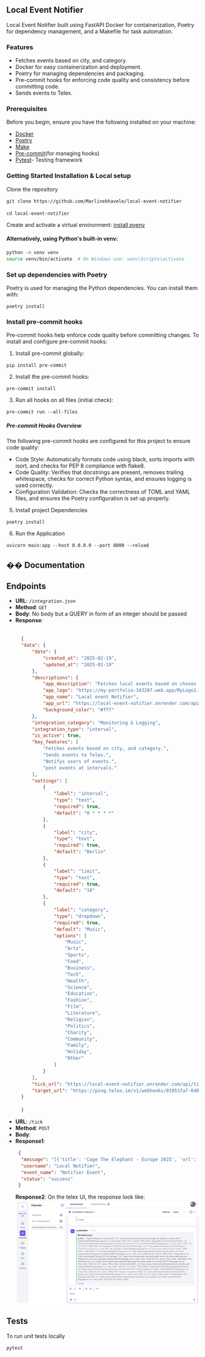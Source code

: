 ## Local  Event Notifier
Local  Event Notifier built using FastAPI  Docker for containerization, Poetry for dependency management, and a Makefile for task automation.

### Features
- Fetches events based on city, and category.
- Docker for easy containerization and deployment.
- Poetry for managing dependencies and packaging.
- Pre-commit hooks for enforcing code quality and consistency before committing code.
- Sends events to Telex.

### Prerequisites
Before you begin, ensure you have the following installed on your machine:

- [Docker](https://www.docker.com/)
- [Poetry ](https://python-poetry.org/)
- [Make](https://makefiletutorial.com/)
- [Pre-commit](https://pre-commit.com/)(for managing hooks)
- [Pytest](https://docs.pytest.org/en/stable/)- Testing framework


### Getting Started Installation & Local setup
Clone the repository
 ```shell
 git clone https://github.com/Marlinekhavele/local-event-notifier

 cd local-event-notifier
 ```
Create and activate a virtual environment: [install pyenv](https://github.com/pyenv/pyenv#installation)

#### Alternatively, using Python's built-in venv:
```bash
python -m venv venv
source venv/bin/activate  # On Windows use: venv\Scripts\activate
```

### Set up dependencies with Poetry
Poetry is used for managing the Python dependencies. You can install them with:
 ```shell
 poetry install
 ```

### Install pre-commit hooks
Pre-commit hooks help enforce code quality before committing changes.
To install and configure pre-commit hooks:
1. Install pre-commit globally:
 ```shell
pip install pre-commit
 ```
2. Install the pre-commit hooks:
 ```shell
 pre-commit install
 ```
3. Run all hooks on all files (initial check):
 ```shell
 pre-commit run --all-files
 ```
#####  Pre-commit Hooks Overview
The following pre-commit hooks are configured for this project to ensure code quality:
- Code Style: Automatically formats code using black, sorts imports with isort, and checks for PEP 8 compliance with flake8.
- Code Quality: Verifies that docstrings are present, removes trailing whitespace, checks for correct Python syntax, and ensures logging is used correctly.
- Configuration Validation: Checks the correctness of TOML and YAML files, and ensures the Poetry configuration is set up properly.
5. Install project  Dependencies
```shell
poetry install
 ```
6. Run the Application
```shell
uvicorn main:app --host 0.0.0.0 --port 8000 --reload
```
## �� Documentation

## Endpoints

- **URL**: `/integration.json`
- **Method**: `GET`
- **Body**: No body but a QUERY in form of an integer should be passed
- **Response**:
  ```json
    
    {
    "data": {
        "date": {
            "created_at": "2025-02-19",
            "updated_at": "2025-02-19"
        },
        "descriptions": {
            "app_description": "Fetches local events based on chosen city or location and posts updates on the Telex channel",
            "app_logo": "https://my-portfolio-343207.web.app/MyLogo2.png",
            "app_name": "Local event Notifier",
            "app_url": "https://local-event-notifier.onrender.com/api/integration.json",
            "background_color": "#fff"
        },
        "integration_category": "Monitoring & Logging",
        "integration_type": "interval",
        "is_active": true,
        "key_features": [
            "Fetches events based on city, and category.",
            "Sends events to Telex.",
            "Notifys users of events.",
            "post events at intervals."
        ],
        "settings": [
            {
                "label": "interval",
                "type": "text",
                "required": true,
                "default": "0 * * * *"
            },
            {
                "label": "city",
                "type": "text",
                "required": true,
                "default": "Berlin"
            },
            {
                "label": "limit",
                "type": "text",
                "required": true,
                "default": "10"
            },
            {
                "label": "category",
                "type": "dropdown",
                "required": true,
                "default": "Music",
                "options": [
                    "Music",
                    "Arts",
                    "Sports",
                    "Food",
                    "Business",
                    "Tech",
                    "Health",
                    "Science",
                    "Education",
                    "Fashion",
                    "Film",
                    "Literature",
                    "Religion",
                    "Politics",
                    "Charity",
                    "Community",
                    "Family",
                    "Holiday",
                    "Other"
                ]
            }
        ],
        "tick_url": "https://local-event-notifier.onrender.com/api/tick",
        "target_url": "https://ping.telex.im/v1/webhooks/01951fa7-6d0e-753d-ba67-e9ea376bcce4"
    }

    }
  ```
- **URL**: `/tick` 
- **Method**: `POST`
- **Body**: 
- **Response1**:
  ```json
   {
    "message": "[{'title': 'Cage The Elephant - Europe 2025', 'url': 'https://www.ticketmaster.de/event/cage-the-elephant-europe-2025-tickets/1476430159?language=en-us', 'start_time': '2025-02-21', 'venue': 'TBA'}, {'title': 'Gracie Abrams: The Secret of Us Tour', 'url': 'https://www.ticketmaster.de/event/gracie-abrams-the-secret-of-us-tour-tickets/548575?language=en-us', 'start_time': '2025-02-22', 'venue': 'TBA'}, {'title': 'Gracie Abrams: The Secret of Us Tour | VIP Packages', 'url': 'https://www.ticketmaster.de/event/gracie-abrams-the-secret-of-us-tour-%7C-vip-packages-tickets/548693?language=en-us', 'start_time': '2025-02-22', 'venue': 'TBA'}, {'title': 'Teddy Swims - I’ve Tried Everything But Therapy Tour', 'url': 'https://www.ticketmaster.de/event/teddy-swims-ive-tried-everything-but-therapy-tour-tickets/552817?language=en-us', 'start_time': '2025-02-23', 'venue': 'TBA'}, {'title': \"Teddy Swims: I've Tried Everything But Therapy | VIP Tour Package\", 'url': 'https://www.ticketmaster.de/event/teddy-swims-ive-tried-everything-but-therapy-%7C-vip-tour-package-tickets/552893?language=en-us', 'start_time': '2025-02-23', 'venue': 'TBA'}, {'title': 'Lexa Gates - The Elite Vessel Tour', 'url': 'https://www.ticketmaster.de/event/lexa-gates-the-elite-vessel-tour-tickets/555771?language=en-us', 'start_time': '2025-02-23', 'venue': 'TBA'}, {'title': 'Oscar and the Wolf', 'url': 'https://www.ticketmaster.de/event/oscar-and-the-wolf-tickets/553845?language=en-us', 'start_time': '2025-02-23', 'venue': 'TBA'}, {'title': 'Oscar and the Wolf | Merch Upgrade (no Ticket)', 'url': 'https://www.ticketmaster.de/event/oscar-and-the-wolf-%7C-merch-upgrade-no-ticket--tickets/553871?language=en-us', 'start_time': '2025-02-23', 'venue': 'TBA'}, {'title': 'ericdoa - europe tour 2025', 'url': 'https://www.ticketmaster.de/event/ericdoa-europe-tour-2025-tickets/845240353?language=en-us', 'start_time': '2025-02-23', 'venue': 'TBA'}, {'title': 'Franz Ferdinand - UK / European Tour 2025', 'url': 'https://www.ticketmaster.de/event/franz-ferdinand-uk-european-tour-2025-tickets/552335?language=en-us', 'start_time': '2025-02-24', 'venue': 'TBA'}]",
    "username": "Local Notifier",
    "event_name": "Notifier Event",
    "status": "success"
   }
  ```
  **Response2**: On  the telex  UI, the response look like:
  ![alt text](<Screenshot 2025-02-21 at 17.13.42.png>)

## Tests
To run  unit tests locally
```shell
pytest
```
